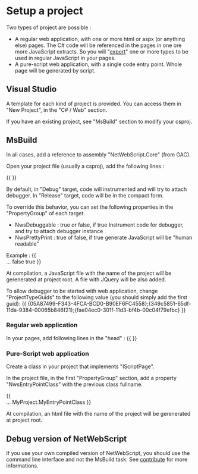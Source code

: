 # Setup a project

Two types of project are possible :
* A regular web application, with one or more html or aspx (or anything else) pages. The C# code will be referenced in the pages in one ore more JavaScript extracts. So you will "[export](ScriptAvailable#Exported)" one or more types to be used in regular JavaScript in your pages.
* A pure-script web application, with a single code entry point. Whole page will be generated by script.

## Visual Studio 

A template for each kind of project is provided. You can access them in "New Project", in the "C# / Web" section.

If you have an existing project, see "MsBuild" section to modify your csproj.

## MsBuild

In all cases, add a reference to assembly "NetWebScript.Core" (from GAC).

Open your project file (usually a csproj), add the following lines :

{{
    <Import Project="$(NwsAppPath)bin\NetWebScript.targets" />
    <Target Name="AfterBuild" DependsOnTargets="NwsCompile">}}

By default, in "Debug" target, code will instrumented and will try to attach debugger. In "Release" target, code will be in the compact form.

To override this behavior, you can set the following properties in the "PropertyGroup" of each target.
* NwsDebuggable : true or false, if true  Instrument code for debugger, and try to attach debugger instance
* NwsPrettyPrint : true of false, if true generate JavaScript will be "human readable"

Example :
{{  
<PropertyGroup Condition=" '$(Configuration)|$(Platform)' == 'DebugNoDebugger|AnyCPU' ">
    ...
    <NwsDebuggable>false</NwsDebuggable>
    <NwsPrettyPrint>true</NwsPrettyPrint>
</PropertyGroup>}}

At compilation, a JavaScript file with the name of the project will be gerenerated at project root.
A file with JQuery will be also added.

To allow debugger to be started with web application, change "ProjectTypeGuids" to the following value (you should simply add the first guid):
{{
<ProjectTypeGuids>{05A87499-F343-4FCA-BCD0-B90EF6FC4558};{349c5851-65df-11da-9384-00065b846f21};{fae04ec0-301f-11d3-bf4b-00c04f79efbc}</ProjectTypeGuids>
}}

### Regular web application

In your pages, add following lines in the "head" :
{{
    <script src="jquery-1.6.4.min.js" type="text/javascript" charset="utf-8"></script>
    <script src="[project name](project-name).js" type="text/javascript" charset="utf-8"></script>
}}

### Pure-Script web application

Create a class in your project that implements "IScriptPage".

In the project file, in the first "PropertyGroup" section, add a property "NwsEntryPointClass" with the previous class fullname.

{{  
<PropertyGroup>
    ...
    <NwsEntryPointClass>MyProject.MyEntryPointClass</NwsEntryPointClass>
</PropertyGroup>}}

At compilation, an html file with the name of the project will be gerenerated at project root.

## Debug version of NetWebScript
If you use your own compiled version of NetWebScript, you should use the command line interface and not the MsBuild task. See [contribute](contribute) for more informations.